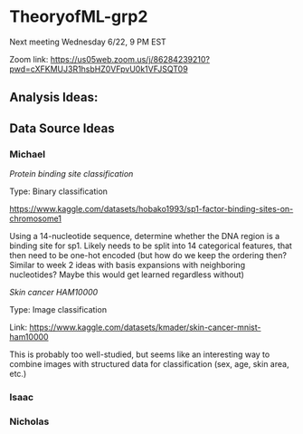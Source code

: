 # TheoryofML-grp2

Next meeting Wednesday 6/22, 9 PM EST

Zoom link:
https://us05web.zoom.us/j/86284239210?pwd=cXFKMUJ3R1hsbHZ0VFpvU0k1VFJSQT09


## Analysis Ideas:




## Data Source Ideas


### Michael 

_Protein binding site classification_

Type: Binary classification

https://www.kaggle.com/datasets/hobako1993/sp1-factor-binding-sites-on-chromosome1

Using a 14-nucleotide sequence, determine whether the DNA region is a binding site for sp1. Likely needs to be split into 14 categorical features, that then need to be one-hot encoded (but how do we keep the ordering then? Similar to week 2 ideas with basis expansions with neighboring nucleotides? Maybe this would get learned regardless without)

_Skin cancer HAM10000_

Type: Image classification

Link: https://www.kaggle.com/datasets/kmader/skin-cancer-mnist-ham10000

This is probably too well-studied, but seems like an interesting way to combine images with structured data for classification (sex, age, skin area, etc.)






### Isaac



### Nicholas 
